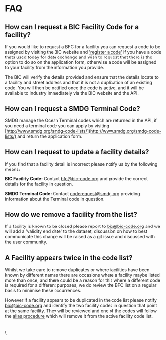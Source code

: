 # FAQ

## How can I request a BIC Facility Code for a facility?&#x20;

If you would like to request a BFC for a facility you can request a code to be assigned by visiting the BIC website and ['register a code'](https://www.bic-code.org/bic-facility-codes/bic-facility-code-registration-form/) if you have a code thats used today for data exchange and wish to request that there is the option to do so on the application form, otherwise a code will be assigned to your facility from the information you provide.

The BIC will verify the details provided and ensure that the details locate to a facility and street address and that it is not a duplication of an existing code.  You will then be notified once the code is active, and it will be available to industry immediately via the BIC website and the API.

## How can I request a SMDG Terminal Code?

SMDG manage the Ocean Terminal codes which are returned in the API, if you need a terminal code you can apply by visiting [http://www.smdg.org/smdg-code-lists/](http://www.smdg.org/smdg-code-lists/) and return the application form. &#x20;

## How can I request to update a facility details?

If you find that a facility detail is incorrect please notify us by the following means:

**BIC Facility Code:** Contact bfc@bic-code.org and provide the correct details for the facility in question.

**SMDG Terminal Code:** Contact [coderequest@smdg.org](mailto:coderequest@smdg.org) providing information about the Terminal code in question.

## How do we remove a facility from the list?

If a facility is known to be closed please report to [bic@bic-code.org](mailto:bic@bic-code.org) and we will add a 'validity end date' to the dataset, discussion on how to best communicate this change will be raised as a git issue and discussed with the user community.

## A Facility appears twice in the code list?

Whilst we take care to remove duplicates or where facilities have been known by different names there are occasions where a facility maybe listed more than once, and there could be a reason for this where a different code is required for a different purposes, we do review the BFC list on a regular basis to minimise these occurrences.

However if a facility appears to be duplicated in the code list please notify bic@bic-code.org and identify the two facility codes in question that point at the same facility.  They will be reviewed and one of the codes will follow the [alias procedure](alias-codes.md) which will remove it from the active facility code list. &#x20;

####

\
\
